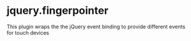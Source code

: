 jquery.fingerpointer
====================

This plugin wraps the the jQuery event binding to provide different events for touch devices